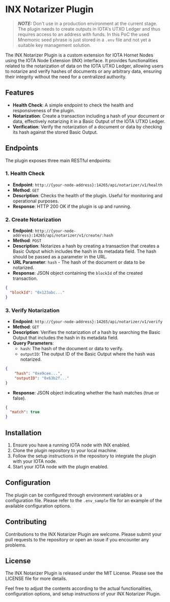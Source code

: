 # INX Notarizer Plugin

> **_NOTE:_**  Don't use in a production environment at the current stage. The plugin needs to create outputs in IOTA's UTXO Ledger and thus requires access to an address with funds. In this PoC the used Mnemonic seed phrase is just stored in a `.env` file and not yet a suitable key management solution.

The INX Notarizer Plugin is a custom extension for IOTA Hornet Nodes using the IOTA Node Extension (INX) interface. It provides functionalities related to the notarization of data on the IOTA UTXO Ledger, allowing users to notarize and verify hashes of documents or any arbitrary data, ensuring their integrity without the need for a centralized authority.

## Features

- **Health Check**: A simple endpoint to check the health and responsiveness of the plugin.
- **Notarization**: Create a transaction including a hash of your document or data, effectively notarizing it in a Basic Output of the IOTA UTXO Ledger.
- **Verification**: Verify the notarization of a document or data by checking its hash against the stored Basic Output.

## Endpoints

The plugin exposes three main RESTful endpoints:

### 1. Health Check

- **Endpoint**: `http://{your-node-address}:14265/api/notarizer/v1/health`
- **Method**: `GET`
- **Description**: Checks the health of the plugin. Useful for monitoring and operational purposes.
- **Response**: HTTP 200 OK if the plugin is up and running.

### 2. Create Notarization

- **Endpoint**: `http://{your-node-address}:14265/api/notarizer/v1/create/:hash`
- **Method**: `POST`
- **Description**: Notarizes a hash by creating a transaction that creates a Basic Output which includes the hash in its metadata field. The hash should be passed as a parameter in the URL.
- **URL Parameter**: `hash` - The hash of the document or data to be notarized.
- **Response**: JSON object containing the `blockId` of the created transaction.

```json
{
  "blockId": "0x123abc..."
}
```

### 3. Verify Notarization
- **Endpoint**: `http://{your-node-address}:14265/api/notarizer/v1/verify`
- **Method**: `GET`
- **Description**: Verifies the notarization of a hash by searching the Basic Output that includes the hash in its metadata field.
- **Query Parameters**:
  - `hash`: The hash of the document or data to verify.
  - `outputID`: The output ID of the Basic Output where the hash was notarized.

```json
{
    "hash": "0xe9cee...",
    "outputID": "0x63b2f..."
}
```


- **Response**: JSON object indicating whether the hash matches (true or false).

```json
{
  "match": true
}
```

##  Installation
1) Ensure you have a running IOTA node with INX enabled.
2) Clone the plugin repository to your local machine.
3) Follow the setup instructions in the repository to integrate the plugin with your IOTA node.
4) Start your IOTA node with the plugin enabled.

## Configuration
The plugin can be configured through environment variables or a configuration file. Please refer to the `.env_sample` file for an example of the available configuration options.

## Contributing
Contributions to the INX Notarizer Plugin are welcome. Please submit your pull requests to the repository or open an issue if you encounter any problems.

## License
The INX Notarizer Plugin is released under the MIT License. Please see the LICENSE file for more details.

Feel free to adjust the contents according to the actual functionalities, configuration options, and setup instructions of your INX Notarizer Plugin.
